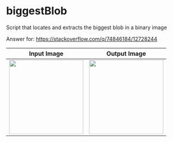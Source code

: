 # biggestBlob
Script that locates and extracts the biggest blob in a binary image

Answer for: https://stackoverflow.com/q/74846184/12728244

|        Input Image        |Output Image             |
----------------------------|---------------------------|
|<img src="https://user-images.githubusercontent.com/8327505/209040892-e5503181-e4bc-42f6-990a-a22b98ee3017.png" width="200"/>|<img src="https://user-images.githubusercontent.com/8327505/209040895-4859c513-c3bc-47cb-9a77-0eb656d86c36.png" width="200"/>
